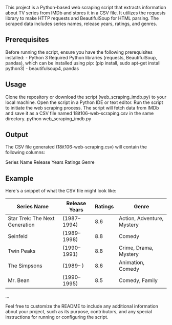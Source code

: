This project is a Python-based web scraping script that extracts information about TV series from IMDb and stores it in a CSV file. It utilizes the requests library to make HTTP requests and BeautifulSoup for HTML parsing. The scraped data includes series names, release years, ratings, and genres.

## Prerequisites
  Before running the script, ensure you have the following prerequisites installed: - Python 3
  Required Python libraries (requests, BeautifulSoup, pandas), which can be installed using pip: (pip install, sudo apt-get install python3) - beautifulsoup4, pandas

## Usage
  Clone the repository or download the script (web_scraping_imdb.py) to your local machine.
  Open the script in a Python IDE or text editor.
  Run the script to initiate the web scraping process. The script will fetch data from IMDb and save it as a CSV file named 18it106-web-scraping.csv in the same directory.
  python web_scraping_imdb.py

## Output
  The CSV file generated (18it106-web-scraping.csv) will contain the following columns:

  Series Name
  Release Years
  Ratings
  Genre

## Example
Here's a snippet of what the CSV file might look like:

| Series Name                    | Release Years  | Ratings | Genre                               |
|--------------------------------|----------------|---------|-------------------------------------|
| Star Trek: The Next Generation | (1987–1994)    | 8.6     | Action, Adventure, Mystery          |
| Seinfeld                       | (1989–1998)    | 8.8     | Comedy                              |
| Twin Peaks                     | (1990–1991)    | 8.8     | Crime, Drama, Mystery               |
| The Simpsons                   | (1989– )       | 8.6     | Animation, Comedy                   |
| Mr. Bean                       | (1990–1995)    | 8.5     | Comedy, Family                      |
...

Feel free to customize the README to include any additional information about your project, such as its purpose, contributors, and any special instructions for running or configuring the script.
